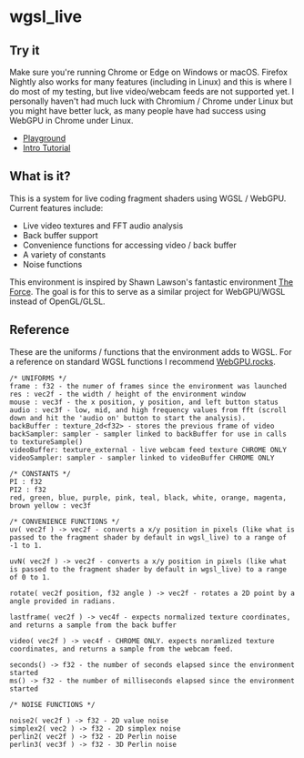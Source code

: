 # wgsl_live

## Try it
Make sure you're running Chrome or Edge on Windows or macOS. Firefox Nightly also works for many features (including in Linux) and this is where I do most of my testing, but live video/webcam feeds are not supported yet. I personally haven't had much luck with Chromium / Chrome under Linux but you might have better luck, as many people have had success using WebGPU in Chrome under Linux.

- [Playground](https://charlieroberts.github.io/wgsl_live)
- [Intro Tutorial](https://github.com/imgd-4099-2023/imgd-4099-2023/blob/main/notes.day1.intro_to_shaders.md)

## What is it?
This is a system for live coding fragment shaders using WGSL / WebGPU. Current features include:

- Live video textures and FFT audio analysis
- Back buffer support
- Convenience functions for accessing video / back buffer
- A variety of constants
- Noise functions

This environment is inspired by Shawn Lawson's fantastic environment [The Force](https://github.com/shawnlawson/The_Force/). The goal is for this to serve as a similar project for WebGPU/WGSL instead of OpenGL/GLSL.

## Reference
These are the uniforms / functions that the environment adds to WGSL. For a reference on standard WGSL functions I recommend [WebGPU.rocks](https://webgpu.rocks/wgsl/functions/numeric/).

```c-like
/* UNIFORMS */
frame : f32 - the numer of frames since the environment was launched
res : vec2f - the width / height of the environment window
mouse : vec3f - the x position, y position, and left button status
audio : vec3f - low, mid, and high frequency values from fft (scroll down and hit the 'audio on' button to start the analysis).
backBuffer : texture_2d<f32> - stores the previous frame of video
backSampler: sampler - sampler linked to backBuffer for use in calls to textureSample()  
videoBuffer: texture_external - live webcam feed texture CHROME ONLY
videoSampler: sampler - sampler linked to videoBuffer CHROME ONLY

/* CONSTANTS */
PI : f32
PI2 : f32
red, green, blue, purple, pink, teal, black, white, orange, magenta, brown yellow : vec3f

/* CONVENIENCE FUNCTIONS */
uv( vec2f ) -> vec2f - converts a x/y position in pixels (like what is passed to the fragment shader by default in wgsl_live) to a range of -1 to 1.

uvN( vec2f ) -> vec2f - converts a x/y position in pixels (like what is passed to the fragment shader by default in wgsl_live) to a range of 0 to 1.

rotate( vec2f position, f32 angle ) -> vec2f - rotates a 2D point by a angle provided in radians.

lastframe( vec2f ) -> vec4f - expects normalized texture coordinates, and returns a sample from the back buffer

video( vec2f ) -> vec4f - CHROME ONLY. expects noramlized texture coordinates, and returns a sample from the webcam feed.

seconds() -> f32 - the number of seconds elapsed since the environment started
ms() -> f32 - the number of milliseconds elapsed since the environment started

/* NOISE FUNCTIONS */

noise2( vec2f ) -> f32 - 2D value noise
simplex2( vec2 ) -> f32 - 2D simplex noise
perlin2( vec2f ) -> f32 - 2D Perlin noise
perlin3( vec3f ) -> f32 - 3D Perlin noise

```
